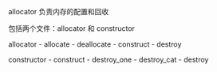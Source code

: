 allocator 负责内存的配置和回收

包括两个文件：allocator 和 constructor

allocator 
    - allocate
    - deallocate
    - construct
    - destroy

constructor
    - construct
    - destroy_one
    - destroy_cat
    - destroy